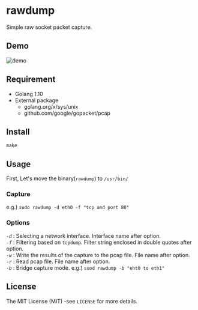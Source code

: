 # rawdump
Simple raw socket packet capture.

## Demo
![demo](https://github.com/yudaishimanaka/rawdump/blob/master/rawdump-demo.gif)

## Requirement
- Golang 1.10
- External package
  - golang.org/x/sys/unix
  - github.com/google/gopacket/pcap

## Install
`make`

## Usage
First, Let's move the binary(`rawdump`) to `/usr/bin/`

### Capture
e.g.) `sudo rawdump -d eth0 -f "tcp and port 80"`

### Options
*`-d`* : Selecting a network interface. Interface name after option.  
*`-f`* : Filtering based on `tcpdump`. Filter string enclosed in double quotes after option.  
*`-w`* : Write the results of the capture to the pcap file. File name after option.  
*`-r`* : Read pcap file. File name after option.  
*`-b`* : Bridge capture mode. e.g.) `suod rawdump -b "eht0 to eth1"`  

## License
The MIT License (MIT) -see `LICENSE` for more details.  
